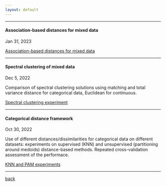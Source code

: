 ```yaml
---
layout: default
---
```



---------------------

#### Association-based distances for mixed data

Jan 31, 2023

[Association-based distances for mixed data](blogposts_archive/computing_delta_for_mixed_data.html)

---------------------

#### Spectral clustering of mixed data

Dec 5, 2022

Comparison of spectral clustering solutions using matching and total variance distance for categorical data, Euclidean for continuous.

[Spectral clustering experiment](blogposts_archive/spectral_clust_mixed.html)

---------------------

#### Categorical distance framework

Oct 30, 2022

Use of different distances/dissimilarities for categorical data on different datasets: experiments on supervised (KNN) and unsupervised (partitioning around medoids) distance-based methods. Repeated cross-validation assessment of the performace.

[KNN and PAM experiments](blogposts_archive/distances_experiment_superv_unsuperv.html)


---------------------

[back](./)
